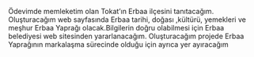 Ödevimde memleketim olan Tokat’ın Erbaa ilçesini tanıtacağım. 
Oluşturacağım web sayfasında Erbaa tarihi, doğası ,kültürü, yemekleri 
ve meşhur Erbaa Yaprağı olacak.Bilgilerin doğru olabilmesi için Erbaa 
belediyesi web sitesinden yararlanacağım. Oluşturacağım projede 
Erbaa Yaprağının markalaşma sürecinde olduğu için ayrıca yer
ayıracağım
